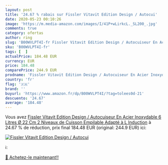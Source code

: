 ```yaml
---
layout: post
title: '24.67 % rabais sur Fissler Vitavit Edition Design / Autocui'
date: 2020-05-23 00:10:26
image: 'https://m.media-amazon.com/images/I/41P+wLirkcL._SL200_.jpg'
comments: true
category: ofertas
author: ring
slug: 'B00WVLPT4I-fr Fissler Vitavit Edition Design / Autocuiseur En Acier...'
sku: 'B00WVLPT4I-fr'
tags: [  ]
actualPrice: 184.48 EUR
currency: EUR
price: 184.48
comparePrice: 244.9 EUR
prodname: 'Fissler Vitavit Edition Design / Autocuiseur En Acier Inoxydable  6 Litres  Ø 22 Cm   2 Niveaux de Cuisson  Empilable  Adapté à  L Induction'
country: 'fr'
flag: '🇫🇷'
brand: ''
buyurl: 'https://www.amazon.fr/dp/B00WVLPT4I/?tag=tolees0d-21'
descuento: '24.67'
average: '184.48'
---
```


Vous avez [Fissler Vitavit Edition Design / Autocuiseur En Acier Inoxydable  6 Litres  Ø 22 Cm   2 Niveaux de Cuisson  Empilable  Adapté à  L Induction](https://www.amazon.fr/dp/B00WVLPT4I/?tag=tolees0d-21)  à  24.67 % de réduction, prix final  184.48 EUR (original: 244.9 EUR) ici:

[![Fissler Vitavit Edition Design / Autocui](https://m.media-amazon.com/images/I/41P+wLirkcL._SL200_.jpg)](https://www.amazon.fr/dp/B00WVLPT4I/?tag=tolees0d-21)

ℹ️:


[🛒 Achetez-le maintenant!!](https://www.amazon.fr/dp/B00WVLPT4I/?tag=tolees0d-21)
